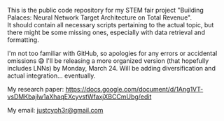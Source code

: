 This is the public code repository for my STEM fair project "Building Palaces: Neural Network Target Architecture on Total Revenue".  
It should contain all necessary scripts pertaining to the actual topic, but there might be some missing ones, especially with data retrieval and formatting.  

I'm not too familiar with GitHub, so apologies for any errors or accidental omissions 😅
I'll be releasing a more organized version (that hopefully includes LNNs) by Monday, March 24. Will be adding diversification and actual integration... eventually.

My research paper: https://docs.google.com/document/d/1Ang1VT-vsDMKbajlw1aXhaqEXcyvstWfaxjXBCCmUbg/edit

My email: justcyph3r@gmail.com
